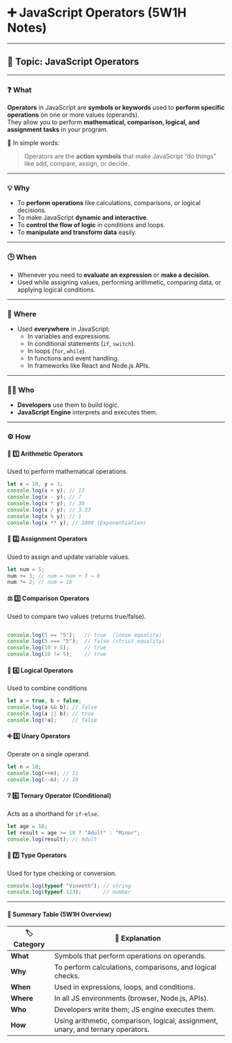 # ➕ JavaScript Operators (5W1H Notes)

---

## 🧩 Topic: JavaScript Operators

---

### ❓ **What**
**Operators** in JavaScript are **symbols or keywords** used to **perform specific operations** on one or more values (operands).  
They allow you to perform **mathematical, comparison, logical, and assignment tasks** in your program.

🧠 In simple words:  
> Operators are the **action symbols** that make JavaScript “do things” like add, compare, assign, or decide.

---

### 💡 **Why**
- To **perform operations** like calculations, comparisons, or logical decisions.  
- To make JavaScript **dynamic and interactive**.  
- To **control the flow of logic** in conditions and loops.  
- To **manipulate and transform data** easily.

---

### 🕒 **When**
- Whenever you need to **evaluate an expression** or **make a decision**.  
- Used while assigning values, performing arithmetic, comparing data, or applying logical conditions.  

---

### 📍 **Where**
- Used **everywhere** in JavaScript:
  - In variables and expressions.
  - In conditional statements (`if`, `switch`).
  - In loops (`for`, `while`).
  - In functions and event handling.
  - In frameworks like React and Node.js APIs.

---

### 👨‍💻 **Who**
- **Developers** use them to build logic.  
- **JavaScript Engine** interprets and executes them.  

---

### ⚙️ **How**

#### 🧮 1️⃣ Arithmetic Operators
Used to perform mathematical operations.
```javascript
let x = 10, y = 3;
console.log(x + y); // 13
console.log(x - y); // 7
console.log(x * y); // 30
console.log(x / y); // 3.33
console.log(x % y); // 1
console.log(x ** y); // 1000 (Exponentiation)
```
#### 🟰 2️⃣ Assignment Operators

Used to assign and update variable values.
```javascript
let num = 5;
num += 3; // num = num + 3 → 8
num *= 2; // num = 16

```
#### ⚖️ 3️⃣ Comparison Operators

Used to compare two values (returns true/false).

```javascript

console.log(5 == "5");   // true  (loose equality)
console.log(5 === "5");  // false (strict equality)
console.log(10 > 5);     // true
console.log(10 != 5);    // true

```
#### 🔀 4️⃣ Logical Operators

Used to combine conditions
```javascript
let a = true, b = false;
console.log(a && b); // false
console.log(a || b); // true
console.log(!a);     // false

```
#### ➕ 5️⃣ Unary Operators

Operate on a single operand.
```javascript
let n = 10;
console.log(++n); // 11
console.log(--n); // 10

```
#### ❔ 6️⃣ Ternary Operator (Conditional)
Acts as a shorthand for `if-else`.

```javascript
let age = 18;
let result = age >= 18 ? "Adult" : "Minor";
console.log(result); // Adult

  ```
#### 🧠 7️⃣ Type Operators
Used for type checking or conversion.
```javascript
console.log(typeof "Vineeth"); // string
console.log(typeof 123);       // number
```
---

#### 🧭 Summary Table (5W1H Overview)

| 🏷️ Category | 💬 Explanation                                                                   |
| ------------ | -------------------------------------------------------------------------------- |
| **What**     | Symbols that perform operations on operands.                                     |
| **Why**      | To perform calculations, comparisons, and logical checks.                        |
| **When**     | Used in expressions, loops, and conditions.                                      |
| **Where**    | In all JS environments (browser, Node.js, APIs).                                 |
| **Who**      | Developers write them; JS engine executes them.                                  |
| **How**      | Using arithmetic, comparison, logical, assignment, unary, and ternary operators. |

